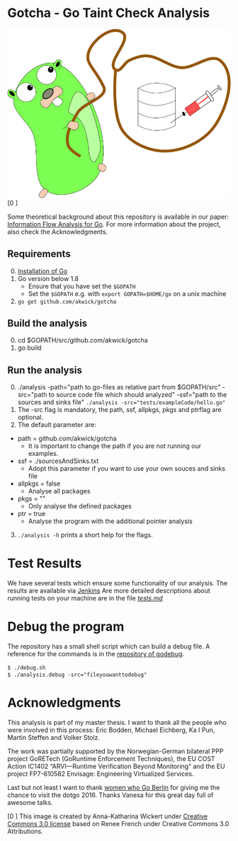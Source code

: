 # Gotcha - **Go T**aint **Ch**eck **A**nalysis

![](./images/gotcha.png)
[0 ]


Some theoretical background about this repository is available in our paper:
[Information Flow Analysis for Go](http://link.springer.com/chapter/10.1007/978-3-319-47166-2_30).
For more information about the project, also check the Acknowledgments.

## Requirements

0. [Installation of Go](https://golang.org/doc/install)
1. Go version below 1.8
   - Ensure that you have set the `$GOPATH`
   - Set the `$GOPATH` e.g. with `export GOPATH=$HOME/go` on a unix machine 
1. `go get github.com/akwick/gotcha`



## Build the analysis

0. cd $GOPATH/src/github.com/akwick/gotcha
1. go build

## Run the analysis

0. ./analysis -path="path to go-files as relative part from $GOPATH/src" -src="path to source code file which should analyzed" -ssf="path to the sources and sinks file"
`./analysis -src="tests/exampleCode/hello.go"`
1. The -src flag is mandatory, the path, ssf, allpkgs, pkgs and ptrflag are optional.
2. The default parameter are:
  - path = github.com/akwick/gotcha
    - It is important to change the path if you are not running our examples.   
  - ssf = ./sourcesAndSinks.txt
    - Adopt this parameter if you want to use your own souces and sinks file
  - allpkgs = false
    - Analyse all packages 
  - pkgs = ""  
    - Only analyse the defined packages
  - ptr = true  
    - Analyse the program with the additional pointer analysis
3. `./analysis -h` prints a short help for the flags.  

# Test Results

We have several tests which ensure some functionality of our analysis.
The results are available via [Jenkins](https://envisage.ifi.uio.no:8080/jenkins/view/Vs-dev/job/GoRETech/)
Are more detailed descriptions about running tests on your machine are in the file [*tests.md*](https://github.com/akwick/gotcha/blob/master/tests.md)

# Debug the program

The repository has a small shell script which can build a debug file.
A reference for the commands is in the [repository of godebug](https://github.com/mailgun/godebug).

```
$ ./debug.sh
$ ./analysis.debug -src="fileyouwanttodebug"
```

# Acknowledgments

This analysis is part of my master thesis.
I want to thank all the people who were involved in this process: Eric Bodden, Michael Eichberg, Ka I Pun, Martin Steffen and Volker Stolz.

The work was partially supported by the Norwegian-German bilateral PPP project
GoRETech (GoRuntime Enforcement Techniques), the EU COST Action IC1402
“ARVI—Runtime Verification Beyond Monitoring” and the EU project FP7-610582
Envisage: Engineering Virtualized Services.

Last but not least I want to thank [women who Go Berlin](https://www.meetup.com/de-DE/Women-Who-Go-Berlin/) for giving me the chance to visit the dotgo 2016. Thanks Vanesa for this great day full of awesome talks.

[0 ] This image is created by Anna-Katharina Wickert under [Creative Commons 3.0 license](https://creativecommons.org/licenses/by/3.0/) based on Renee French under Creative Commons 3.0 Attributions. 
